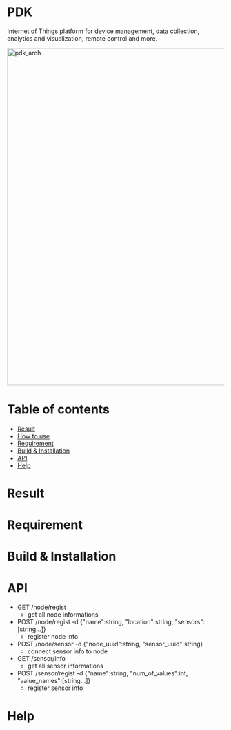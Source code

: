 # PDK
Internet of Things platform for device management, data collection, analytics and visualization, remote control and more.

<img width="780" alt="pdk_arch" src="https://user-images.githubusercontent.com/38535571/85942352-a20ec800-b963-11ea-8d19-60207486f2a5.png">

Table of contents
=================
<!--ts-->
   * [Result](#Result)
   * [How to use](#How-to-use)
   * [Requirement](#Requirement)
   * [Build & Installation](#Build--Installation)
   * [API](#API)
   * [Help](#Help)
<!--te-->

Result
=======

Requirement
=======

Build & Installation
=======

API
=======
* GET /node/regist
  * get all node informations
* POST /node/regist -d {"name":string, "location":string, "sensors":[string...]}
  * register node info
* POST /node/sensor -d {"node_uuid":string, "sensor_uuid":string}
  * connect sensor info to node
* GET /sensor/info 
  * get all sensor informations
* POST /sensor/regist -d {"name":string, "num_of_values":int, "value_names":[string...]}
  * register sensor info


Help
=======
